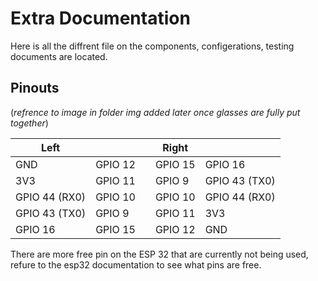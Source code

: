 # Extra Documentation

Here is all the diffrent file on the components, configerations, testing documents are located.

## Pinouts

(*refrence to image in folder img added later once glasses are fully put together*)

|Left| | |Right| |
| ------------- | ------- | - | ------- | ------------- |
| GND | GPIO 12 | | GPIO 15 | GPIO 16 |
| 3V3 | GPIO 11| | GPIO 9| GPIO 43 (TX0) | 
| GPIO 44 (RX0) | GPIO 10 | | GPIO 10 | GPIO 44 (RX0) | 
| GPIO 43 (TX0) | GPIO 9| | GPIO 11 | 3V3 |
| GPIO 16 | GPIO 15 | | GPIO 12 | GND |

There are more free pin on the ESP 32 that are currently not being used, refure to the esp32 documentation to see what pins are free. 
